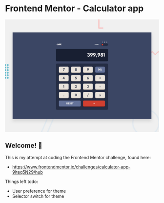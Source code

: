 # Frontend Mentor - Calculator app

![Design preview for the Calculator app coding challenge](./design/desktop-preview.jpg)

## Welcome! 👋

This is my attempt at coding the Frontend Mentor challenge, found here:
* https://www.frontendmentor.io/challenges/calculator-app-9lteq5N29/hub

Things left todo:
* User preference for theme
* Selector switch for theme
